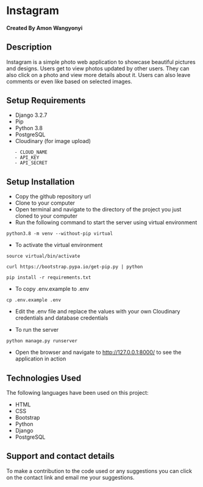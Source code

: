 # Instagram

#### Created By Amon Wangyonyi

## Description

Instagram is a simple photo web application to showcase beautiful pictures and designs. Users get to view photos updated by other users. They can also click on a photo and view more details about it. Users can also leave comments or even like based on selected images.

## Setup Requirements

- Django 3.2.7
- Pip
- Python 3.8
- PostgreSQL
- Cloudinary (for image upload)

```
   - CLOUD_NAME
   - API_KEY
   - API_SECRET
```

## Setup Installation

- Copy the github repository url
- Clone to your computer
- Open terminal and navigate to the directory of the project you just cloned to your computer
- Run the following command to start the server using virtual environment

```
python3.8 -m venv --without-pip virtual
```

- To activate the virtual environment

```
source virtual/bin/activate
```

```
curl https://bootstrap.pypa.io/get-pip.py | python
```

```
pip install -r requirements.txt
```

- To copy .env.example to .env

```
cp .env.example .env
```

- Edit the .env file and replace the values with your own Cloudinary credentials and database credentials

- To run the server

```
python manage.py runserver

```

- Open the browser and navigate to http://127.0.0.1:8000/ to see the application in action

## Technologies Used

The following languages have been used on this project:

- HTML
- CSS
- Bootstrap
- Python
- Django
- PostgreSQL

## Support and contact details 

To make a contribution to the code used or any suggestions you can click on the contact link and email me your suggestions.


